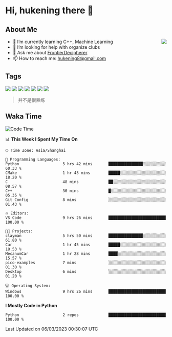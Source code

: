 # Hi, hukening there 👋

## About Me

<a href="#">
  <img align="right" src="https://github-readme-stats-git-masterrstaa-rickstaa.vercel.app/api?username=Tokyo469&count_private=true&show_icons=true&bg_color=15,f2f7fd,E0EAFC" />
</a>

- 🌱 I’m currently learning C++, Machine Learning
- 🤔 I’m looking for help with organize clubs
- 💬 Ask me about [FrontierDecipherer](https://github.com/FrontierDecipherer)
- 📫 How to reach me: hukening8@gmail.com

## Tags

![](https://img.shields.io/badge/-Python-3e74a2?style=flat-square&logo=Python&logoColor=fff)
![](https://img.shields.io/badge/-C++-00579c?style=flat-square&logo=cplusplus&logoColor=fff)
![](https://img.shields.io/badge/-Node.js-339933?style=flat-square&logo=Node.js&logoColor=fff)
![](https://img.shields.io/badge/-React-2d98ce?style=flat-square&logo=React&logoColor=fff)
![](https://img.shields.io/badge/-Linux-000000?style=flat-square&logo=Linux&logoColor=fff)
![](https://img.shields.io/badge/-MySQL-4479A1?style=flat-square&logo=MySQL&logoColor=fff)
![](https://img.shields.io/badge/-MongoDB-47A248?style=flat-square&logo=MongoDB&logoColor=fff)

> 并不是很熟练

## Waka Time

<!--START_SECTION:waka-->
![Code Time](http://img.shields.io/badge/Code%20Time-165%20hrs%2015%20mins-blue)

📊 **This Week I Spent My Time On** 

```text
🕑︎ Time Zone: Asia/Shanghai

💬 Programming Languages: 
Python                   5 hrs 42 mins       ███████████████░░░░░░░░░░   60.33 % 
CMake                    1 hr 43 mins        █████░░░░░░░░░░░░░░░░░░░░   18.20 % 
C                        48 mins             ██░░░░░░░░░░░░░░░░░░░░░░░   08.57 % 
C++                      30 mins             █░░░░░░░░░░░░░░░░░░░░░░░░   05.35 % 
Git Config               8 mins              ░░░░░░░░░░░░░░░░░░░░░░░░░   01.43 % 

🔥 Editors: 
VS Code                  9 hrs 26 mins       █████████████████████████   100.00 % 

🐱‍💻 Projects: 
clayman                  5 hrs 50 mins       ███████████████░░░░░░░░░░   61.80 % 
Car                      1 hr 45 mins        █████░░░░░░░░░░░░░░░░░░░░   18.53 % 
MecanumCar               1 hr 28 mins        ████░░░░░░░░░░░░░░░░░░░░░   15.57 % 
pico-examples            7 mins              ░░░░░░░░░░░░░░░░░░░░░░░░░   01.30 % 
Desktop                  6 mins              ░░░░░░░░░░░░░░░░░░░░░░░░░   01.20 % 

💻 Operating System: 
Windows                  9 hrs 26 mins       █████████████████████████   100.00 % 
```

**I Mostly Code in Python** 

```text
Python                   2 repos             █████████████████████████   100.00 % 
```




 Last Updated on 06/03/2023 00:30:07 UTC
<!--END_SECTION:waka-->
